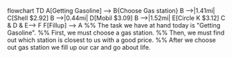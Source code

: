 flowchart TD
    A[Getting Gasoline] --> B{Choose Gas station}
    B -->|1.41mi| C[Shell $2.92]
    B -->|0.44mi| D[Mobil $3.09]
    B -->|1.52mi| E[Circle K $3.12]
  C & D & E--> F
    F[Fillup] --> A
    %% The task we have at hand today is "Getting Gasoline".
    %% First, we must choose a gas station.
    %% Then, we must find out which station is closest to us with a good price.
    %% After we choose out gas station we fill up our car and go about life.